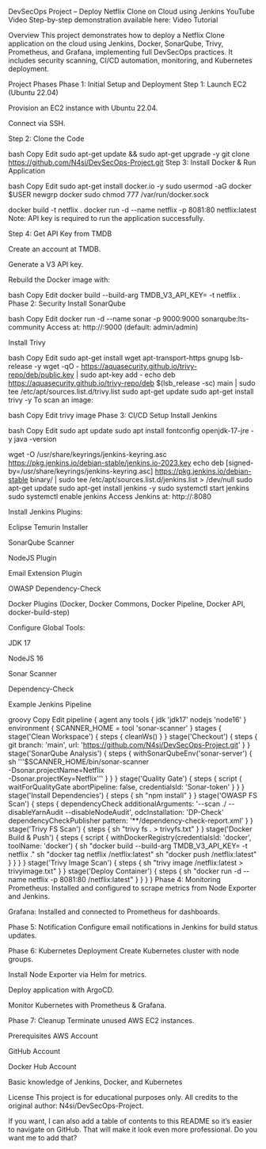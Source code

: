 DevSecOps Project – Deploy Netflix Clone on Cloud using Jenkins
YouTube Video
Step-by-step demonstration available here:
Video Tutorial

Overview
This project demonstrates how to deploy a Netflix Clone application on the cloud using Jenkins, Docker, SonarQube, Trivy, Prometheus, and Grafana, implementing full DevSecOps practices. It includes security scanning, CI/CD automation, monitoring, and Kubernetes deployment.

Project Phases
Phase 1: Initial Setup and Deployment
Step 1: Launch EC2 (Ubuntu 22.04)

Provision an EC2 instance with Ubuntu 22.04.

Connect via SSH.

Step 2: Clone the Code

bash
Copy
Edit
sudo apt-get update && sudo apt-get upgrade -y
git clone https://github.com/N4si/DevSecOps-Project.git
Step 3: Install Docker & Run Application

bash
Copy
Edit
sudo apt-get install docker.io -y
sudo usermod -aG docker $USER
newgrp docker
sudo chmod 777 /var/run/docker.sock

docker build -t netflix .
docker run -d --name netflix -p 8081:80 netflix:latest
Note: API key is required to run the application successfully.

Step 4: Get API Key from TMDB

Create an account at TMDB.

Generate a V3 API key.

Rebuild the Docker image with:

bash
Copy
Edit
docker build --build-arg TMDB_V3_API_KEY=<your-api-key> -t netflix .
Phase 2: Security
Install SonarQube

bash
Copy
Edit
docker run -d --name sonar -p 9000:9000 sonarqube:lts-community
Access at: http://<public-ip>:9000 (default: admin/admin)

Install Trivy

bash
Copy
Edit
sudo apt-get install wget apt-transport-https gnupg lsb-release -y
wget -qO - https://aquasecurity.github.io/trivy-repo/deb/public.key | sudo apt-key add -
echo deb https://aquasecurity.github.io/trivy-repo/deb $(lsb_release -sc) main | sudo tee /etc/apt/sources.list.d/trivy.list
sudo apt-get update
sudo apt-get install trivy -y
To scan an image:

bash
Copy
Edit
trivy image <imageid>
Phase 3: CI/CD Setup
Install Jenkins

bash
Copy
Edit
sudo apt update
sudo apt install fontconfig openjdk-17-jre -y
java -version

wget -O /usr/share/keyrings/jenkins-keyring.asc https://pkg.jenkins.io/debian-stable/jenkins.io-2023.key
echo deb [signed-by=/usr/share/keyrings/jenkins-keyring.asc] https://pkg.jenkins.io/debian-stable binary/ | sudo tee /etc/apt/sources.list.d/jenkins.list > /dev/null
sudo apt-get update
sudo apt-get install jenkins -y
sudo systemctl start jenkins
sudo systemctl enable jenkins
Access Jenkins at: http://<public-ip>:8080

Install Jenkins Plugins:

Eclipse Temurin Installer

SonarQube Scanner

NodeJS Plugin

Email Extension Plugin

OWASP Dependency-Check

Docker Plugins (Docker, Docker Commons, Docker Pipeline, Docker API, docker-build-step)

Configure Global Tools:

JDK 17

NodeJS 16

Sonar Scanner

Dependency-Check

Example Jenkins Pipeline

groovy
Copy
Edit
pipeline {
    agent any
    tools {
        jdk 'jdk17'
        nodejs 'node16'
    }
    environment {
        SCANNER_HOME = tool 'sonar-scanner'
    }
    stages {
        stage('Clean Workspace') { steps { cleanWs() } }
        stage('Checkout') {
            steps { git branch: 'main', url: 'https://github.com/N4si/DevSecOps-Project.git' }
        }
        stage('SonarQube Analysis') {
            steps {
                withSonarQubeEnv('sonar-server') {
                    sh '''$SCANNER_HOME/bin/sonar-scanner \
                    -Dsonar.projectName=Netflix \
                    -Dsonar.projectKey=Netflix'''
                }
            }
        }
        stage('Quality Gate') {
            steps {
                script { waitForQualityGate abortPipeline: false, credentialsId: 'Sonar-token' }
            }
        }
        stage('Install Dependencies') { steps { sh "npm install" } }
        stage('OWASP FS Scan') {
            steps {
                dependencyCheck additionalArguments: '--scan ./ --disableYarnAudit --disableNodeAudit', odcInstallation: 'DP-Check'
                dependencyCheckPublisher pattern: '**/dependency-check-report.xml'
            }
        }
        stage('Trivy FS Scan') { steps { sh "trivy fs . > trivyfs.txt" } }
        stage('Docker Build & Push') {
            steps {
                script {
                    withDockerRegistry(credentialsId: 'docker', toolName: 'docker') {
                        sh "docker build --build-arg TMDB_V3_API_KEY=<yourapikey> -t netflix ."
                        sh "docker tag netflix <your-dockerhub-username>/netflix:latest"
                        sh "docker push <your-dockerhub-username>/netflix:latest"
                    }
                }
            }
        }
        stage('Trivy Image Scan') {
            steps { sh "trivy image <your-dockerhub-username>/netflix:latest > trivyimage.txt" }
        }
        stage('Deploy Container') {
            steps { sh "docker run -d --name netflix -p 8081:80 <your-dockerhub-username>/netflix:latest" }
        }
    }
}
Phase 4: Monitoring
Prometheus: Installed and configured to scrape metrics from Node Exporter and Jenkins.

Grafana: Installed and connected to Prometheus for dashboards.

Phase 5: Notification
Configure email notifications in Jenkins for build status updates.

Phase 6: Kubernetes Deployment
Create Kubernetes cluster with node groups.

Install Node Exporter via Helm for metrics.

Deploy application with ArgoCD.

Monitor Kubernetes with Prometheus & Grafana.

Phase 7: Cleanup
Terminate unused AWS EC2 instances.

Prerequisites
AWS Account

GitHub Account

Docker Hub Account

Basic knowledge of Jenkins, Docker, and Kubernetes

License
This project is for educational purposes only. All credits to the original author: N4si/DevSecOps-Project.

If you want, I can also add a table of contents to this README so it’s easier to navigate on GitHub. That will make it look even more professional.
Do you want me to add that?
